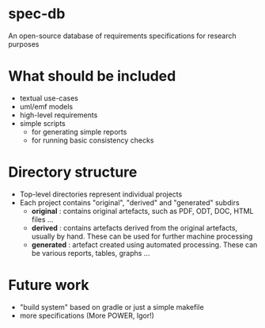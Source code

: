 spec-db
=======

An open-source database of requirements specifications for research purposes


What should be included
=======================
* textual use-cases
* uml/emf models
* high-level requirements
* simple scripts
	* for generating simple reports
	* for running basic consistency checks


Directory structure
===================
* Top-level directories represent individual projects
* Each project contains "original", "derived" and "generated" subdirs
	* **original**  : contains original artefacts, such as PDF, ODT, DOC, HTML files ...
	* **derived**   : contains artefacts derived from the original artefacts, usually by hand. These can be used for further machine processing
	* **generated** : artefact created using automated processing. These can be various reports, tables, graphs ...


Future work
===========
* "build system" based on gradle or just a simple makefile
* more specifications (More POWER, Igor!)
